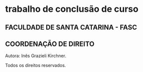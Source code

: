 # trabalho de conclusão de curso
## FACULDADE DE SANTA CATARINA - FASC
## COORDENAÇÃO DE DIREITO

Autora: Inês Grazieli Kirchner.

Todos os direitos reservados.
